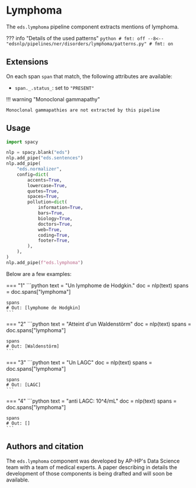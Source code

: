 # Lymphoma

The `eds.lymphoma` pipeline component extracts mentions of lymphoma.

??? info "Details of the used patterns"
    <!-- no-check -->
    ```python
    # fmt: off
    --8<-- "edsnlp/pipelines/ner/disorders/lymphoma/patterns.py"
    # fmt: on
    ```

## Extensions

On each span `span` that match, the following attributes are available:

- `span._.status_`: set to `"PRESENT"`

!!! warning "Monoclonal gammapathy"

    Monoclonal gammapathies are not extracted by this pipeline

## Usage



```python
import spacy

nlp = spacy.blank("eds")
nlp.add_pipe("eds.sentences")
nlp.add_pipe(
    "eds.normalizer",
    config=dict(
        accents=True,
        lowercase=True,
        quotes=True,
        spaces=True,
        pollution=dict(
            information=True,
            bars=True,
            biology=True,
            doctors=True,
            web=True,
            coding=True,
            footer=True,
        ),
    ),
)
nlp.add_pipe(f"eds.lymphoma")
```

Below are a few examples:




=== "1"
    ```python
    text = "Un lymphome de Hodgkin."
    doc = nlp(text)
    spans = doc.spans["lymphoma"]

    spans
    # Out: [lymphome de Hodgkin]
    ```



=== "2"
    ```python
    text = "Atteint d'un Waldenstörm"
    doc = nlp(text)
    spans = doc.spans["lymphoma"]

    spans
    # Out: [Waldenstörm]
    ```



=== "3"
    ```python
    text = "Un LAGC"
    doc = nlp(text)
    spans = doc.spans["lymphoma"]

    spans
    # Out: [LAGC]
    ```



=== "4"
    ```python
    text = "anti LAGC: 10^4/mL"
    doc = nlp(text)
    spans = doc.spans["lymphoma"]

    spans
    # Out: []
    ```

## Authors and citation

The `eds.lymphoma` component was developed by AP-HP's Data Science team with a team of medical experts. A paper describing in details the development of those components is being drafted and will soon be available.
